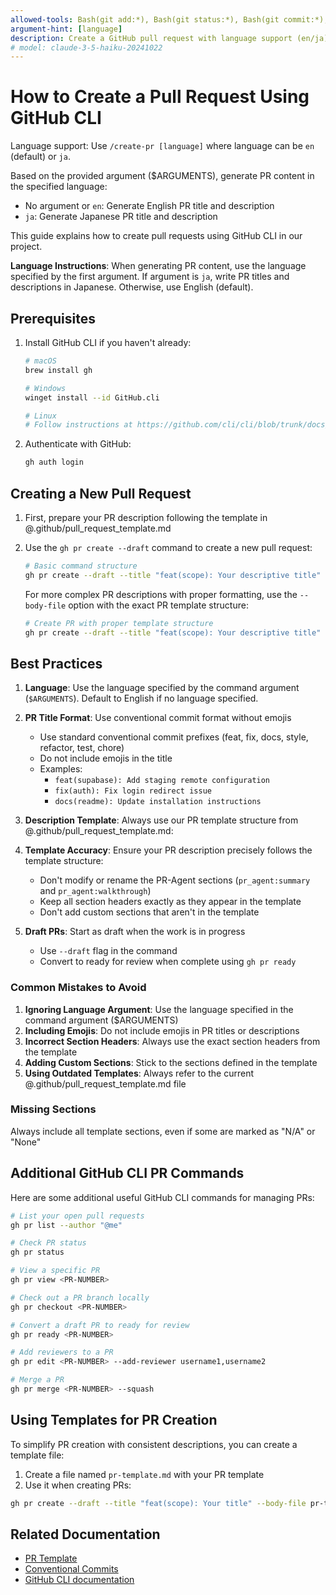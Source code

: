 ```yaml
---
allowed-tools: Bash(git add:*), Bash(git status:*), Bash(git commit:*), Bash(gh)
argument-hint: [language]
description: Create a GitHub pull request with language support (en/ja)
# model: claude-3-5-haiku-20241022
---
```


# How to Create a Pull Request Using GitHub CLI

Language support: Use `/create-pr [language]` where language can be `en` (default) or `ja`.

Based on the provided argument ($ARGUMENTS), generate PR content in the specified language:
- No argument or `en`: Generate English PR title and description
- `ja`: Generate Japanese PR title and description

This guide explains how to create pull requests using GitHub CLI in our project.

**Language Instructions**: When generating PR content, use the language specified by the first argument. If argument is `ja`, write PR titles and descriptions in Japanese. Otherwise, use English (default).

## Prerequisites

1. Install GitHub CLI if you haven't already:

   ```bash
   # macOS
   brew install gh

   # Windows
   winget install --id GitHub.cli

   # Linux
   # Follow instructions at https://github.com/cli/cli/blob/trunk/docs/install_linux.md
   ```

2. Authenticate with GitHub:
   ```bash
   gh auth login
   ```

## Creating a New Pull Request

1. First, prepare your PR description following the template in @.github/pull_request_template.md

2. Use the `gh pr create --draft` command to create a new pull request:

   ```bash
   # Basic command structure
   gh pr create --draft --title "feat(scope): Your descriptive title" --body "Your PR description" --base main 
   ```

   For more complex PR descriptions with proper formatting, use the `--body-file` option with the exact PR template structure:

   ```bash
   # Create PR with proper template structure
   gh pr create --draft --title "feat(scope): Your descriptive title" --body-file .github/pull_request_template.md --base main
   ```

## Best Practices

1. **Language**: Use the language specified by the command argument (`$ARGUMENTS`). Default to English if no language specified.

2. **PR Title Format**: Use conventional commit format without emojis

   - Use standard conventional commit prefixes (feat, fix, docs, style, refactor, test, chore)
   - Do not include emojis in the title
   - Examples:
     - `feat(supabase): Add staging remote configuration`
     - `fix(auth): Fix login redirect issue`
     - `docs(readme): Update installation instructions`

3. **Description Template**: Always use our PR template structure from @.github/pull_request_template.md:

4. **Template Accuracy**: Ensure your PR description precisely follows the template structure:

   - Don't modify or rename the PR-Agent sections (`pr_agent:summary` and `pr_agent:walkthrough`)
   - Keep all section headers exactly as they appear in the template
   - Don't add custom sections that aren't in the template

5. **Draft PRs**: Start as draft when the work is in progress
   - Use `--draft` flag in the command
   - Convert to ready for review when complete using `gh pr ready`

### Common Mistakes to Avoid

1. **Ignoring Language Argument**: Use the language specified in the command argument ($ARGUMENTS)
2. **Including Emojis**: Do not include emojis in PR titles or descriptions
3. **Incorrect Section Headers**: Always use the exact section headers from the template
4. **Adding Custom Sections**: Stick to the sections defined in the template
5. **Using Outdated Templates**: Always refer to the current @.github/pull_request_template.md file

### Missing Sections

Always include all template sections, even if some are marked as "N/A" or "None"

## Additional GitHub CLI PR Commands

Here are some additional useful GitHub CLI commands for managing PRs:

```bash
# List your open pull requests
gh pr list --author "@me"

# Check PR status
gh pr status

# View a specific PR
gh pr view <PR-NUMBER>

# Check out a PR branch locally
gh pr checkout <PR-NUMBER>

# Convert a draft PR to ready for review
gh pr ready <PR-NUMBER>

# Add reviewers to a PR
gh pr edit <PR-NUMBER> --add-reviewer username1,username2

# Merge a PR
gh pr merge <PR-NUMBER> --squash
```

## Using Templates for PR Creation

To simplify PR creation with consistent descriptions, you can create a template file:

1. Create a file named `pr-template.md` with your PR template
2. Use it when creating PRs:

```bash
gh pr create --draft --title "feat(scope): Your title" --body-file pr-template.md --base main
```

## Related Documentation

- [PR Template](.github/pull_request_template.md)
- [Conventional Commits](https://www.conventionalcommits.org/)
- [GitHub CLI documentation](https://cli.github.com/manual/)
